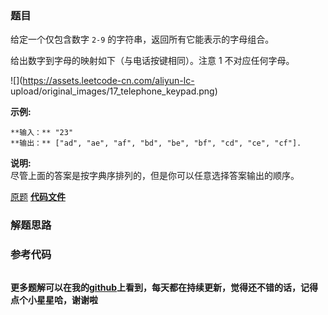 ### 题目
给定一个仅包含数字 `2-9` 的字符串，返回所有它能表示的字母组合。

给出数字到字母的映射如下（与电话按键相同）。注意 1 不对应任何字母。

![](https://assets.leetcode-cn.com/aliyun-lc-
upload/original_images/17_telephone_keypad.png)

**示例:**

    
    
    **输入：** "23"
    **输出：** ["ad", "ae", "af", "bd", "be", "bf", "cd", "ce", "cf"].
    

**说明:**  
尽管上面的答案是按字典序排列的，但是你可以任意选择答案输出的顺序。

[原题](https://leetcode-cn.com/problems/letter-combinations-of-a-phone-number/)    **[代码文件]()**


### 解题思路




### 参考代码

```go


```




**更多题解可以在我的[github](https://github.com/LZH139/leetcode_Go)上看到，每天都在持续更新，觉得还不错的话，记得点个小星星哈，谢谢啦**

